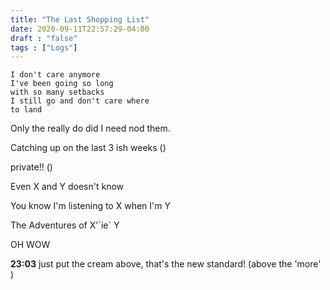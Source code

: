 ```yaml
---
title: "The Last Shopping List"
date: 2020-09-11T22:57:29-04:00
draft : "false"
tags : ["Logs"]
---
```

```
I don't care anymore
I've been going so long
with so many setbacks
I still go and don't care where
to land   

```
Only the really do did I need nod them.

Catching up on the last 3 ish weeks ()

private!! ()

Even X and Y doesn't know

You know I'm listening to X when I'm Y

The Adventures of X'´ie´ Y

<!--more-->

OH WOW

**23:03** 
just put the cream above, that's the new standard! (above the 'more' )

<!--

| Dailies        | Questions           | Answers  |
| ------------- |:-------------:| -----:|
| Read()      | *What did you read?* | X |
| Write()      | *What did you write?*      |   X |
| Create() | *What did you make?*      |    X |
| Exercise() | *Dance workout (or otherwise?)*      |    X |
| Audio() | *You recorded what:*      |    X |
| Video() | *You filmed what:*      |    X |
| Finish() | *You bounced what track:*      |    X |
| Live() | *You sang what live:*      |    X |
| Finish2() | *You made what visuals*      |    X |
| Phone() | *You called who:*      |    X |
| Share() | *Uploaded what to archive:*      |    X |
| PBD() | *You did what for PBD?*      |    X |
| Web() | *You did what to POLIW.AT?*      |    X |
| Love&Legacy() | *You did what for friends/fam?*      |    X |
| God() | *You're grateful for what?*      |    X |
<sub>v1.0</sub>

 -->
